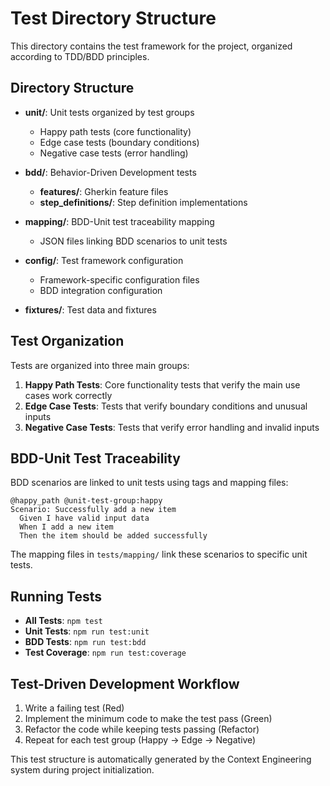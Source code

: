 # Test Directory Structure

This directory contains the test framework for the project, organized according to TDD/BDD principles.

## Directory Structure

- **unit/**: Unit tests organized by test groups
  - Happy path tests (core functionality)
  - Edge case tests (boundary conditions)
  - Negative case tests (error handling)

- **bdd/**: Behavior-Driven Development tests
  - **features/**: Gherkin feature files
  - **step_definitions/**: Step definition implementations

- **mapping/**: BDD-Unit test traceability mapping
  - JSON files linking BDD scenarios to unit tests

- **config/**: Test framework configuration
  - Framework-specific configuration files
  - BDD integration configuration

- **fixtures/**: Test data and fixtures

## Test Organization

Tests are organized into three main groups:

1. **Happy Path Tests**: Core functionality tests that verify the main use cases work correctly
2. **Edge Case Tests**: Tests that verify boundary conditions and unusual inputs
3. **Negative Case Tests**: Tests that verify error handling and invalid inputs

## BDD-Unit Test Traceability

BDD scenarios are linked to unit tests using tags and mapping files:

```gherkin
@happy_path @unit-test-group:happy
Scenario: Successfully add a new item
  Given I have valid input data
  When I add a new item
  Then the item should be added successfully
```

The mapping files in `tests/mapping/` link these scenarios to specific unit tests.

## Running Tests

- **All Tests**: `npm test`
- **Unit Tests**: `npm run test:unit`
- **BDD Tests**: `npm run test:bdd`
- **Test Coverage**: `npm run test:coverage`

## Test-Driven Development Workflow

1. Write a failing test (Red)
2. Implement the minimum code to make the test pass (Green)
3. Refactor the code while keeping tests passing (Refactor)
4. Repeat for each test group (Happy → Edge → Negative)

This test structure is automatically generated by the Context Engineering system during project initialization.